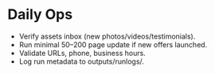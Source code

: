 # Daily Ops
- Verify assets inbox (new photos/videos/testimonials).
- Run minimal 50–200 page update if new offers launched.
- Validate URLs, phone, business hours.
- Log run metadata to outputs/runlogs/.

